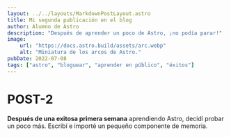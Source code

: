 ```yaml
---
layout: ../../layouts/MarkdownPostLayout.astro
title: Mi segunda publicación en el blog
author: Alumno de Astro
description: "Después de aprender un poco de Astro, ¡no podía parar!"
image:
    url: "https://docs.astro.build/assets/arc.webp"
    alt: "Miniatura de los arcos de Astro."
pubDate: 2022-07-08
tags: ["astro", "bloguear", "aprender en público", "éxitos"]
---
```

# POST-2

**Después de una exitosa primera semana** aprendiendo Astro, decidí probar un poco más. Escribí e importé un pequeño componente de memoria.